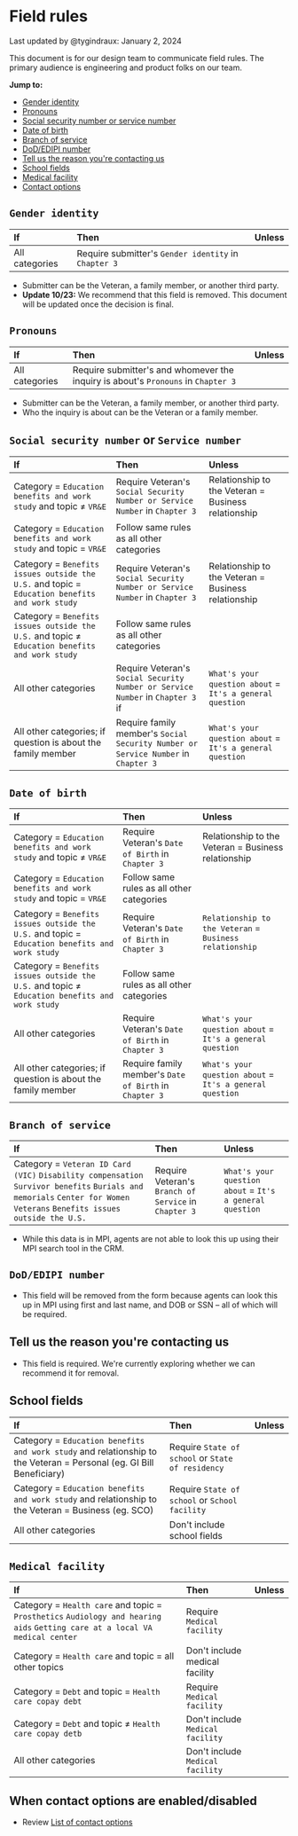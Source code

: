 # Field rules

Last updated by @tygindraux: January 2, 2024

This document is for our design team to communicate field rules. The primary audience is engineering and product folks on our team.

**Jump to:**
- [Gender identity](https://github.com/department-of-veterans-affairs/va.gov-team/blob/master/products/ask-va/design/Field%20rules.md#gender-identity)
- [Pronouns](https://github.com/department-of-veterans-affairs/va.gov-team/blob/master/products/ask-va/design/Field%20rules.md#pronouns)
- [Social security number or service number](https://github.com/department-of-veterans-affairs/va.gov-team/blob/master/products/ask-va/design/Field%20rules.md#social-security-number-or-service-number)
- [Date of birth](https://github.com/department-of-veterans-affairs/va.gov-team/blob/master/products/ask-va/design/Field%20rules.md#date-of-birth)
- [Branch of service](https://github.com/department-of-veterans-affairs/va.gov-team/blob/master/products/ask-va/design/Field%20rules.md#branch-of-service)
- [DoD/EDIPI number](https://github.com/department-of-veterans-affairs/va.gov-team/blob/master/products/ask-va/design/Field%20rules.md#dodedipi-number)
- [Tell us the reason you're contacting us]()
- [School fields](https://github.com/department-of-veterans-affairs/va.gov-team/blob/master/products/ask-va/design/Field%20rules.md#school-fields)
- [Medical facility](https://github.com/department-of-veterans-affairs/va.gov-team/blob/master/products/ask-va/design/Field%20rules.md#medical-facility)
- [Contact options](https://github.com/department-of-veterans-affairs/va.gov-team/blob/master/products/ask-va/design/Field%20rules.md#when-contact-options-are-enableddisabled)

## `Gender identity`
|If|Then|Unless|
|:--|:--|:--|
|All categories|Require submitter's `Gender identity` in `Chapter 3`||

- Submitter can be the Veteran, a family member, or another third party.
- **Update 10/23:** We recommend that this field is removed. This document will be updated once the decision is final.

## `Pronouns`
|If|Then|Unless|
|:--|:--|:--|
|All categories|Require submitter's and whomever the inquiry is about's `Pronouns` in `Chapter 3`||

- Submitter can be the Veteran, a family member, or another third party.
- Who the inquiry is about can be the Veteran or a family member.

## `Social security number` or `Service number`
|If|Then|Unless|
|:--|:--|:--|
|Category = `Education benefits and work study` and topic ≠ `VR&E`|Require Veteran's `Social Security Number or Service Number` in `Chapter 3`|Relationship to the Veteran = Business relationship|
|Category = `Education benefits and work study` and topic = `VR&E`|Follow same rules as all other categories|||
|Category = `Benefits issues outside the U.S.` and topic = `Education benefits and work study`|Require Veteran's `Social Security Number or Service Number` in `Chapter 3`|Relationship to the Veteran = Business relationship|
|Category = `Benefits issues outside the U.S.` and topic ≠ `Education benefits and work study`|Follow same rules as all other categories|||
|All other categories|Require Veteran's `Social Security Number or Service Number` in `Chapter 3` if |`What's your question about` = `It's a general question`|
|All other categories; if question is about the family member|Require family member's `Social Security Number or Service Number` in `Chapter 3`|`What's your question about` = `It's a general question`|

## `Date of birth`
|If|Then|Unless|
|:--|:--|:--|
|Category = `Education benefits and work study` and topic ≠ `VR&E`|Require Veteran's `Date of Birth` in `Chapter 3`|Relationship to the Veteran = Business relationship|
|Category = `Education benefits and work study` and topic = `VR&E`|Follow same rules as all other categories|||
|Category = `Benefits issues outside the U.S.` and topic = `Education benefits and work study`|Require Veteran's `Date of Birth` in `Chapter 3`|`Relationship to the Veteran` = `Business relationship`|
|Category = `Benefits issues outside the U.S.` and topic ≠ `Education benefits and work study`|Follow same rules as all other categories|||
|All other categories|Require Veteran's `Date of Birth` in `Chapter 3`|`What's your question about` = `It's a general question`|
|All other categories; if question is about the family member|Require family member's `Date of Birth` in `Chapter 3`|`What's your question about` = `It's a general question`|

## `Branch of service`
|If|Then|Unless|
|:--|:--|:--|
|Category = `Veteran ID Card (VIC)` `Disability compensation` `Survivor benefits` `Burials and memorials` `Center for Women Veterans` `Benefits issues outside the U.S.`|Require Veteran's `Branch of Service` in `Chapter 3`|`What's your question about` = `It's a general question`|

* While this data is in MPI, agents are not able to look this up using their MPI search tool in the CRM.

## `DoD/EDIPI number`
* This field will be removed from the form because agents can look this up in MPI using first and last name, and DOB or SSN – all of which will be required.

## Tell us the reason you're contacting us

* This field is required. We're currently exploring whether we can recommend it for removal.

## School fields
|If|Then|Unless|
|:--|:--|:--|
|Category = `Education benefits and work study` and relationship to the Veteran = Personal (eg. GI Bill Beneficiary)|Require `State of school` or `State of residency`||
|Category = `Education benefits and work study` and relationship to the Veteran = Business (eg. SCO)|Require `State of school` or `School facility`||
|All other categories|Don't include school fields||

## `Medical facility`
|If|Then|Unless|
|:--|:--|:--|
|Category = `Health care` and topic = `Prosthetics` `Audiology and hearing aids` `Getting care at a local VA medical center`|Require `Medical facility`||
|Category = `Health care` and topic = all other topics|Don't include medical facility||
|Category = `Debt` and topic = `Health care copay debt`|Require `Medical facility`||
|Category = `Debt` and topic ≠ `Health care copay detb`|Don't include `Medical facility`||
|All other categories|Don't include `Medical facility`||

## When contact options are enabled/disabled
* Review [List of contact options](https://github.com/department-of-veterans-affairs/va.gov-team/blob/master/products/ask-va/design/List%20of%20contact%20options.md)
